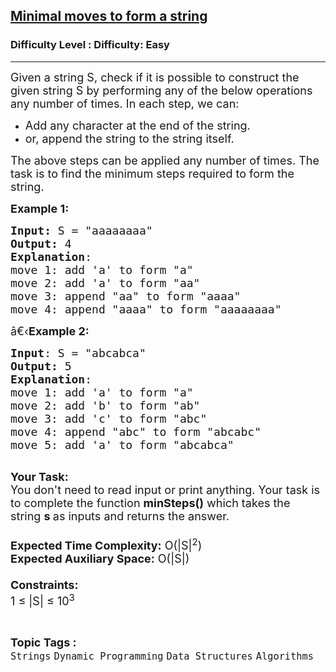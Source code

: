<h2><a href="https://www.geeksforgeeks.org/problems/minimal-moves-to-form-a-string4331/1?page=1&category=Strings&status=unsolved,attempted&sortBy=accuracy">Minimal moves to form a string</a></h2><h3>Difficulty Level : Difficulty: Easy</h3><hr><div class="problems_problem_content__Xm_eO"><p><span style="font-size: 18px;">Given a string S, check if it is possible to construct the given string S by performing any of the below operations any number of times. In each step, we can:</span></p>
<ul>
<li><span style="font-size: 18px;">Add any character at the end of the string.</span></li>
<li><span style="font-size: 18px;">or, append the string to the string itself.</span></li>
</ul>
<p><span style="font-size: 18px;">The above steps can be applied any number of times. The task is to find the minimum steps required to form the string.</span></p>
<p><span style="font-size: 18px;"><strong>Example 1:</strong></span></p>
<pre><span style="font-size: 18px;"><strong>Input: </strong>S = "aaaaaaaa"
<strong>Output:</strong> 4
<strong>Explanation</strong>: 
move 1: add 'a' to form "a"
move 2: add 'a' to form "aa"
move 3: append "aa" to form "aaaa"
move 4: append "aaaa" to form "aaaaaaaa"</span>
</pre>
<p><span style="font-size: 18px;">â€‹<strong>Example 2:</strong></span></p>
<pre><span style="font-size: 18px;"><strong>Input</strong>: S = "abcabca"
<strong>Output:</strong> 5
<strong>Explanation</strong>: 
move 1: add&nbsp;'a' to form "a"
move 2: add 'b' to form "ab"
move 3: add 'c' to form "abc"
move 4: append "abc" to form "abcabc"
move 5: add 'a' to form "abcabca"</span>

</pre>
<p><span style="font-size: 18px;"><strong>Your Task:&nbsp;&nbsp;</strong><br>You don't need to read input or print anything. Your task is to complete the function&nbsp;<strong>minSteps()</strong>&nbsp;which takes the string&nbsp;<strong>s&nbsp;</strong>as inputs and returns the answer.<br><br><strong>Expected Time Complexity:</strong>&nbsp;O(|S|<sup>2</sup>)<br><strong>Expected Auxiliary Space:</strong>&nbsp;O(|S|)<br><br><strong>Constraints:</strong><br>1 ≤ |S| ≤ 10<sup>3</sup></span></p></div><br><p><span style=font-size:18px><strong>Topic Tags : </strong><br><code>Strings</code>&nbsp;<code>Dynamic Programming</code>&nbsp;<code>Data Structures</code>&nbsp;<code>Algorithms</code>&nbsp;